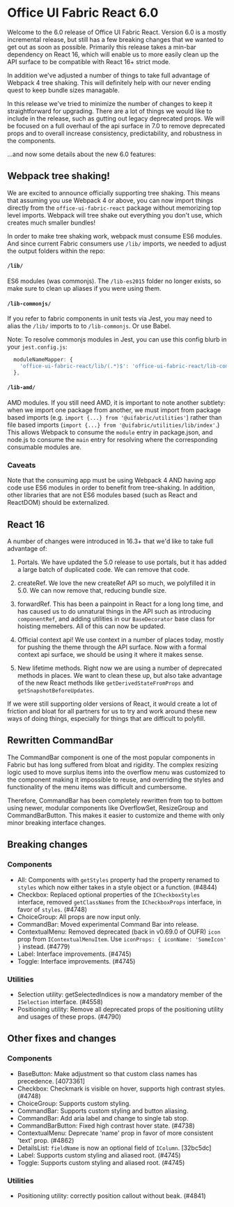 # Office UI Fabric React 6.0

Welcome to the 6.0 release of Office UI Fabric React. Version 6.0 is a mostly
incremental release, but still has a few breaking changes that we wanted to
get out as soon as possible. Primarily this release takes a min-bar dependency
on React 16, which will enable us to more easily clean up the API surface to
be compatible with React 16+ strict mode.

In addition we've adjusted a number of things to take full advantage of
Webpack 4 tree shaking. This will definitely help with our never ending quest
to keep bundle sizes managable.

In this release we've tried to minimize the number of changes to keep it
straightforward for upgrading. There are a lot of things we would like to
include in the release, such as gutting out legacy deprecated props. We will
be focused on a full overhaul of the api surface in 7.0 to remove deprecated
props and to overall increase consistency, predictability, and robustness in
the components.

...and now some details about the new 6.0 features:

## Webpack tree shaking!

We are excited to announce officially supporting tree shaking. This means that
assuming you use Webpack 4 or above, you can now import things directly from
the `office-ui-fabric-react` package without memorizing top level imports.
Webpack will tree shake out everything you don't use, which creates much
smaller bundles!

In order to make tree shaking work, webpack must consume ES6 modules. And
since current Fabric consumers use `/lib/` imports, we needed to adjust the
output folders within the repo:

#### `/lib/`

ES6 modules (was commonjs). The `/lib-es2015` folder no longer
exists, so make sure to clean up aliases if you were using them.

#### `/lib-commonjs/`

If you refer to fabric components in unit tests via Jest,
you may need to alias the `/lib/` imports to to `/lib-commonjs`. Or use Babel.

Note: To resolve commonjs modules in Jest, you can use this config blurb in
your `jest.config.js`:

```js
  moduleNameMapper: {
    'office-ui-fabric-react/lib/(.*)$': 'office-ui-fabric-react/lib-commonjs/$1'
  },
```

#### `/lib-amd/`

AMD modules. If you still need AMD, it is important to note another subtlety:
when we import one package from another, we must import from package based
imports (e.g. `import {...} from '@uifabric/utilities'`) rather than file
based imports (`import {...} from '@uifabric/utilities/lib/index'`.) This
allows Webpack to consume the `module` entry in package.json, and node.js to
consume the `main` entry for resolving where the corresponding consumable
modules are.

### Caveats

Note that the consuming app must be using Webpack 4 AND having app code use
ES6 modules in order to benefit from tree-shaking. In addition, other libraries
that are not ES6 modules based (such as React and ReactDOM) should be externalized.

## React 16

A number of changes were introduced in 16.3+ that we'd like to take full advantage
of:

1. Portals. We have updated the 5.0 release to use portals, but it has added a
   large batch of duplicated code. We can remove that code.

2. createRef. We love the new createRef API so much, we polyfilled it in 5.0.
   We can now remove that, reducing bundle size.

3. forwardRef. This has been a painpoint in React for a long long time, and
   has caused us to do unnatural things in the API such as introducing
   `componentRef`, and adding utilities in our `BaseDecorator` base class for
   hoisting memebers. All of this can now be updated.

4. Official context api! We use context in a number of places today, mostly
   for pushing the theme through the API surface. Now with a formal context
   api surface, we should be using it where it makes sense.

5. New lifetime methods. Right now we are using a number of deprecated methods
   in places. We want to clean these up, but also take advantage of the new
   React methods like `getDerivedStateFromProps` and
   `getSnapshotBeforeUpdates`.

If we were still supporting older versions of React, it would create a lot of
friction and bloat for all partners for us to try and work around these new
ways of doing things, especially for things that are difficult to polyfill.

## Rewritten CommandBar

The CommandBar component is one of the most popular components in Fabric but
has long suffered from bloat and rigidity. The complex resizing logic used to
move surplus items into the overflow menu was customized to the component
making it impossible to reuse, and overriding the styles and functionality of
the menu items was difficult and cumbersome.

Therefore, CommandBar has been completely rewritten from top to bottom using
newer, modular components like OverflowSet, ResizeGroup and CommandBarButton.
This makes it easier to customize and theme with only minor breaking interface
changes.

## Breaking changes

### Components

- All: Components with `getStyles` property had the property renamed to `styles`
  which now either takes in a style object or a function. (#4844)
- Checkbox: Replaced optional properties of the `ICheckboxStyles` interface,
  removed `getClassNames` from the `ICheckboxProps` interface, in favor of `styles`.
  (#4748)
- ChoiceGroup: All props are now input only.
- CommandBar: Moved experimental Command Bar into release.
- ContextualMenu: Removed deprecated (back in v0.69.0 of OUFR) `icon` prop
  from `IContextualMenuItem`. Use `iconProps: { iconName: 'SomeIcon' }`
  instead. (#4779)
- Label: Interface improvements. (#4745)
- Toggle: Interface improvements. (#4745)

### Utilities

- Selection utility: getSelectedIndices is now a mandatory member of the
  `ISelection` interface. (#4558)
- Positioning utility: Remove all deprecated props of the positioning utility
  and usages of these props. (#4790)

## Other fixes and changes

### Components

- BaseButton: Make adjustment so that custom class names has precedence. [4073361]
- Checkbox: Checkmark is visible on hover, supports high contrast styles. (#4748)
- ChoiceGroup: Supports custom styling.
- CommandBar: Supports custom styling and button aliasing.
- CommandBar: Add aria label and change to single tab stop.
- CommandBarButton: Fixed high contrast hover state. (#4738)
- ContextualMenu: Deprecate 'name' prop in favor of more consistent 'text' prop. (#4862)
- DetailsList: `fieldName` is now an optional field of `IColumn`. [32bc5dc]
- Label: Supports custom styling and aliased root. (#4745)
- Toggle: Supports custom styling and aliased root. (#4745)

### Utilities

- Positioning utility: correctly position callout without beak. (#4841)
